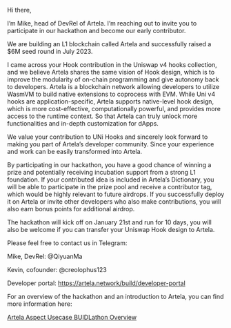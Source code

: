 Hi there,

I’m Mike, head of DevRel of Artela. I’m reaching out to invite you to participate in our hackathon and become our early contributor.

We are building an L1 blockchain called Artela and successfully raised a $6M seed round in July 2023.

I came across your Hook contribution in the Uniswap v4 hooks collection, and we believe Artela shares the same vision of Hook design, which is to improve the modularity of on-chain programming and give autonomy back to developers. Artela is a blockchain network allowing developers to utilize WasmVM to build native extensions to coprocess with EVM. While Uni v4 hooks are application-specific, Artela supports native-level hook design, which is more cost-effective, computationally powerful, and provides more access to the runtime context. So that Artela can truly unlock more functionalities and in-depth customization for dApps.

We value your contribution to UNi Hooks and sincerely look forward to making you part of Artela’s developer community. Since your experience and work can be easily transformed into Artela.

By participating in our hackathon, you have a good chance of winning a prize and potentially receiving incubation support from a strong L1 foundation. If your contributed idea is included in Artela’s Dictionary, you will be able to participate in the prize pool and receive a contributor tag, which would be highly relevant to future airdrops. If you successfully deploy it on Artela or invite other developers who also make contributions, you will also earn bonus points for additional airdrop.

The hackathon will kick off on January 21st and run for 10 days, you will also be welcome if you can transfer your Uniswap Hook design to Artela.

Please feel free to contact us in Telegram:

Mike, DevRel: @QiyuanMa

Kevin, cofounder: @creolophus123

Developer portal: https://artela.network/build/developer-portal


For an overview of the hackathon and an introduction to Artela, you can find more information here:

[Artela Aspect Usecase BUIDLathon Overview](https://www.notion.so/Artela-Aspect-Usecase-BUIDLathon-Overview-fbd78f8e502640829d2dd0e54fca355c?pvs=21)
